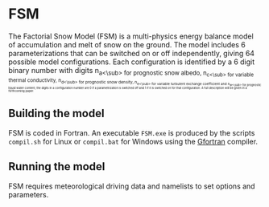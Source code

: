 # FSM

The Factorial Snow Model (FSM) is a multi-physics energy balance model of accumulation and melt of snow on the ground. The model includes 6 parameterizations that can be switched on or off independently, giving 64 possible model configurations. Each configuration is identified by a 6 digit binary number  with digits n<sub>a<\sub> for prognostic snow albedo, n<sub>c<\sub>  for variable thermal conductivity, n<sub>d<\sub> for prognostic snow density, n<sub>e<\sub> for variable turbulent exchange coefficient and n<sub>w<\sub> for prognostic liquid water content; the digits in a configuration number are 0 if a parametrization is switched off and 1 if it is switched on for that configuration. A full description will be given in a forthcoming paper.

## Building the model

FSM is coded in Fortran. An executable `FSM.exe` is produced by the scripts `compil.sh` for Linux or `compil.bat` for Windows using the [Gfortran](https://gcc.gnu.org/wiki/GFortran) compiler.

## Running the model

FSM requires meteorological driving data and namelists to set options and parameters. 
